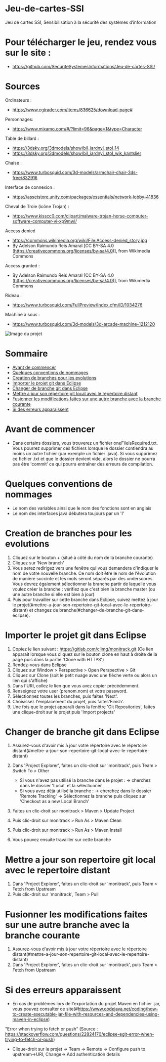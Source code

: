 # Jeu-de-cartes-SSI
Jeu de cartes SSI, Sensibilisation à la sécurité des systèmes d’information

# Pour télécharger le jeu, rendez vous sur le site : 
- https://github.com/SecuriteSystemesInformations/Jeu-de-cartes-SSI/

# Sources
Ordinateurs :
- https://www.cgtrader.com/items/836625/download-page#

Personnages:
- https://www.mixamo.com/#/?limit=96&page=1&type=Character

Table de billard : 
- https://3dsky.org/3dmodels/show/bil_iardnyi_stol_14
- https://3dsky.org/3dmodels/show/bil_iardnyi_stol_wik_kantslier

Chaise :
- https://www.turbosquid.com/3d-models/armchair-chair-3ds-free/832916

Interface de connexion :
- https://assetstore.unity.com/packages/essentials/network-lobby-41836

Cheval de Troie (icône Trojan) :
- https://www.kisscc0.com/clipart/malware-trojan-horse-computer-software-computer-vi-xp9mwl/

Access denied
- https://commons.wikimedia.org/wiki/File:Access-denied_story.jpg
- By Adelson Raimundo Reis Amaral [CC BY-SA 4.0  (https://creativecommons.org/licenses/by-sa/4.0)], from Wikimedia Commons

Access granted :
- By Adelson Raimundo Reis Amaral [CC BY-SA 4.0  (https://creativecommons.org/licenses/by-sa/4.0)], from Wikimedia Commons

Rideau :
- https://www.turbosquid.com/FullPreview/Index.cfm/ID/1034276

Machine à sous :
- https://www.turbosquid.com/3d-models/3d-arcade-machine-1212120

![Image du projet](https://drive.google.com/uc?export=view&id=10cGfM-noIL_E6wjTzp1_dZdvDWGN4OqZ)

# Sommaire
- [Avant de commencer](#avant-de-commencer)
- [Quelques conventions de nommages](#quelques-conventions-de-nommages)
- [Creation de branches pour les evolutions](#creation-de-branches-pour-les-evolutions)
- [Importer le projet git dans Eclipse](#importer-le-projet-git-dans-eclipse)
- [Changer de branche git dans Eclipse](#changer-de-branche-git-dans-eclipse)
- [Mettre a jour son repertoire git local avec le repertoire distant](#mettre-a-jour-son-repertoire-git-local-avec-le-repertoire-distant)
- [Fusionner les modifications faites sur une autre branche avec la branche courante](#fusionner-les-modifications-faites-sur-une-autre-branche-avec-la-branche-courante)
- [Si des erreurs apparaissent](#si-des-erreurs-apparaissent)

# Avant de commencer
- Dans certains dossiers, vous trouverez un fichier oneFileIsRequired.txt. Vous pourrez supprimer ces fichiers lorsque le dossier contiendra au moins un autre fichier (par exemple un fichier .java). Si vous supprimez ce fichier .txt et que le dossier devient vide, alors le dossier ne pourra pas être 'commit' ce qui pourra entraîner des erreurs de compilation.

# Quelques conventions de nommages
- Le nom des variables ainsi que le nom des fonctions sont en anglais
- Le nom des interfaces java débutera toujours par un 'I'

# Creation de branches pour les evolutions
1. Cliquez sur le bouton + (situé à côté du nom de la branche courante)
2. Cliquez sur 'New branch'
3. Vous serez redirigez vers une fenêtre qui vous demandera d'indiquer le nom de votre nouvelle branche. Ce nom doit être le nom de l'évolution de manière succinte et les mots seront séparés par des underscores. Vous devrez également sélectionner la branche  partir de laquelle vous voulez créer la branche : vérifiez que c'est bien la branche master (ou une autre branche si elle est bien à jour)
4. Puis pour travailler sur cette branche dans Eclipse, suivez mettez à jour le projet(#mettre-a-jour-son-repertoire-git-local-avec-le-repertoire-distant) et changez de branche(#changer-de-branche-git-dans-eclipse).

# Importer le projet git dans Eclipse
1. Copiez le lien suivant : https://gitlab.com/climg/monitrack.git (Ce lien apparait lorsque vous cliquez sur le bouton clone en haut à droite de la page puis dans la partie 'Clone with HTTPS')
2. Rendez-vous dans Eclipse
3. Cliquez sur Window > Perspective > Open Perspective > Git
4. Cliquez sur Clone (soit le petit nuage avec une flèche verte ou alors un lien qui s'affiche)
5. Dans l'URI, collez le lien que vous avez copier précédemment.
6. Renseignez votre user (prenom.nom) et votre password.
7. Sélectionnez toutes les branches, puis faites 'Next'.
8. Choisissez l'emplacement du projet, puis faites'Finish'.
9. Une fois que le projet apparaît dans la fenêtre 'Git Repositories', faites une clique-droit sur le projet puis 'Import projects'

# Changer de branche git dans Eclipse
1. Assurez-vous d'avoir mis à jour votre répertoire avec le répertoire distant(#mettre-a-jour-son-repertoire-git-local-avec-le-repertoire-distant)
2. Dans 'Project Explorer', faites un clic-droit sur 'monitrack', puis Team > Switch To > Other

	- Si vous n'avez pas utilisé la branche dans le projet :
		-> cherchez dans le dossier 'Local'	et la sélectionner
	- Si vous avez déjà utilisé la branche : 
		-> cherchez dans le dossier 'Remote Tracking'
		-> Sélectionnez la branche puis cliquez sur 'Checkout as a new Local Branch'
3. Faites un clic-droit sur monitrack > Maven > Update Project
4. Puis clic-droit sur monitrack > Run As > Maven Clean
5. Puis clic-droit sur monitrack > Run As > Maven Install
6. Vous pouvez ensuite travailler sur cette branche

# Mettre a jour son repertoire git local avec le repertoire distant
1. Dans 'Project Explorer', faites un clic-droit sur 'monitrack', puis Team > Fetch from Upstream
2. Puis clic-droit sur 'monitrack', Team > Pull

# Fusionner les modifications faites sur une autre branche avec la branche courante
1. Assurez-vous d'avoir mis à jour votre répertoire avec le répertoire distant(#mettre-a-jour-son-repertoire-git-local-avec-le-repertoire-distant)
2. Dans 'Project Explorer', faites un clic-droit sur 'monitrack', puis Team > Fetch from Upstream

# Si des erreurs apparaissent
- En cas de problèmes lors de l'exportation du projet Maven en fichier .jar, vous pouvez consulter ce site(#https://www.codejava.net/coding/how-to-create-executable-jar-file-with-resources-and-dependencies-using-maven-in-eclipse)

"Error when trying to fetch or push" (Source : https://stackoverflow.com/questions/22824170/eclipse-egit-error-when-trying-to-fetch-or-push) 
- Clique-droit sur le projet -> Team -> Remote -> Configure push to upstream->URI, Change-> Add authentication details
